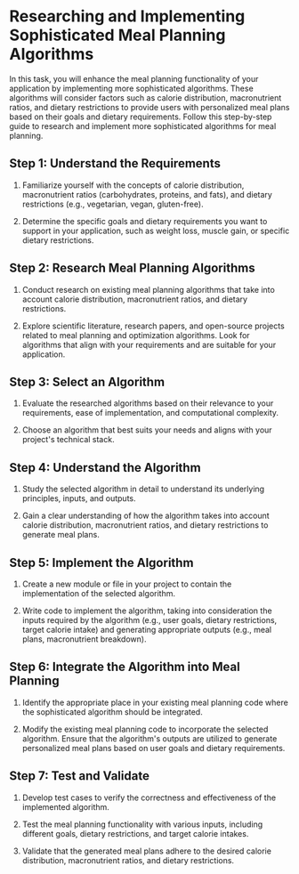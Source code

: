 # Researching and Implementing Sophisticated Meal Planning Algorithms

In this task, you will enhance the meal planning functionality of your application by implementing more sophisticated algorithms. These algorithms will consider factors such as calorie distribution, macronutrient ratios, and dietary restrictions to provide users with personalized meal plans based on their goals and dietary requirements. Follow this step-by-step guide to research and implement more sophisticated algorithms for meal planning.

## Step 1: Understand the Requirements

1. Familiarize yourself with the concepts of calorie distribution, macronutrient ratios (carbohydrates, proteins, and fats), and dietary restrictions (e.g., vegetarian, vegan, gluten-free).

2. Determine the specific goals and dietary requirements you want to support in your application, such as weight loss, muscle gain, or specific dietary restrictions.

## Step 2: Research Meal Planning Algorithms

1. Conduct research on existing meal planning algorithms that take into account calorie distribution, macronutrient ratios, and dietary restrictions.

2. Explore scientific literature, research papers, and open-source projects related to meal planning and optimization algorithms. Look for algorithms that align with your requirements and are suitable for your application.

## Step 3: Select an Algorithm

1. Evaluate the researched algorithms based on their relevance to your requirements, ease of implementation, and computational complexity.

2. Choose an algorithm that best suits your needs and aligns with your project's technical stack.

## Step 4: Understand the Algorithm

1. Study the selected algorithm in detail to understand its underlying principles, inputs, and outputs.

2. Gain a clear understanding of how the algorithm takes into account calorie distribution, macronutrient ratios, and dietary restrictions to generate meal plans.

## Step 5: Implement the Algorithm

1. Create a new module or file in your project to contain the implementation of the selected algorithm.

2. Write code to implement the algorithm, taking into consideration the inputs required by the algorithm (e.g., user goals, dietary restrictions, target calorie intake) and generating appropriate outputs (e.g., meal plans, macronutrient breakdown).

## Step 6: Integrate the Algorithm into Meal Planning

1. Identify the appropriate place in your existing meal planning code where the sophisticated algorithm should be integrated.

2. Modify the existing meal planning code to incorporate the selected algorithm. Ensure that the algorithm's outputs are utilized to generate personalized meal plans based on user goals and dietary requirements.

## Step 7: Test and Validate

1. Develop test cases to verify the correctness and effectiveness of the implemented algorithm.

2. Test the meal planning functionality with various inputs, including different goals, dietary restrictions, and target calorie intakes.

3. Validate that the generated meal plans adhere to the desired calorie distribution, macronutrient ratios, and dietary restrictions.
